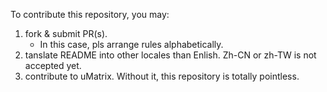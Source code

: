 To contribute this repository, you may:

1. fork & submit PR(s).
    - In this case, pls arrange rules alphabetically.
1. tanslate README into other locales than Enlish. Zh-CN or zh-TW is not accepted yet.
1. contribute to uMatrix. Without it, this repository is totally pointless.